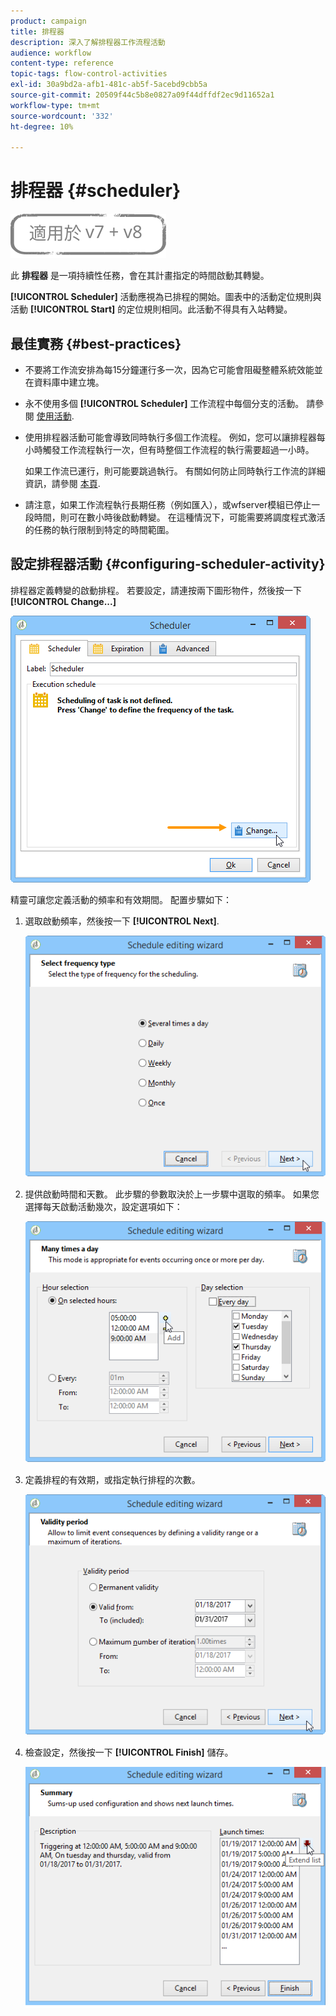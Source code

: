 ```yaml
---
product: campaign
title: 排程器
description: 深入了解排程器工作流程活動
audience: workflow
content-type: reference
topic-tags: flow-control-activities
exl-id: 30a9bd2a-afb1-481c-ab5f-5acebd9cbb5a
source-git-commit: 20509f44c5b8e0827a09f44dffdf2ec9d11652a1
workflow-type: tm+mt
source-wordcount: '332'
ht-degree: 10%

---
```


# 排程器 {#scheduler}

![](../../assets/common.svg)

此 **排程器** 是一項持續性任務，會在其計畫指定的時間啟動其轉變。

**[!UICONTROL Scheduler]** 活動應視為已排程的開始。圖表中的活動定位規則與活動 **[!UICONTROL Start]** 的定位規則相同。此活動不得具有入站轉變。

## 最佳實務 {#best-practices}

* 不要將工作流安排為每15分鐘運行多一次，因為它可能會阻礙整體系統效能並在資料庫中建立塊。

* 永不使用多個 **[!UICONTROL Scheduler]** 工作流程中每個分支的活動。 請參閱 [使用活動](workflow-best-practices.md#using-activities).

* 使用排程器活動可能會導致同時執行多個工作流程。 例如，您可以讓排程器每小時觸發工作流程執行一次，但有時整個工作流程的執行需要超過一小時。

   如果工作流已運行，則可能要跳過執行。 有關如何防止同時執行工作流的詳細資訊，請參閱 [本頁](monitoring-workflow-execution.md#preventing-simultaneous-multiple-executions).

* 請注意，如果工作流程執行長期任務（例如匯入），或wfserver模組已停止一段時間，則可在數小時後啟動轉變。 在這種情況下，可能需要將調度程式激活的任務的執行限制到特定的時間範圍。

## 設定排程器活動 {#configuring-scheduler-activity}

排程器定義轉變的啟動排程。 若要設定，請連按兩下圖形物件，然後按一下 **[!UICONTROL Change...]**

![](assets/s_user_segmentation_scheduler.png)

精靈可讓您定義活動的頻率和有效期間。 配置步驟如下：

1. 選取啟動頻率，然後按一下 **[!UICONTROL Next]**.

   ![](assets/s_user_segmentation_scheduler2.png)

1. 提供啟動時間和天數。 此步驟的參數取決於上一步驟中選取的頻率。 如果您選擇每天啟動活動幾次，設定選項如下：

   ![](assets/s_user_segmentation_scheduler3.png)

1. 定義排程的有效期，或指定執行排程的次數。

   ![](assets/s_user_segmentation_scheduler4.png)

1. 檢查設定，然後按一下 **[!UICONTROL Finish]** 儲存。

   ![](assets/s_user_segmentation_scheduler5.png)
